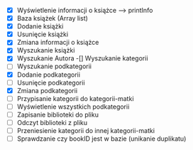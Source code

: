 -[x] Wyświetlenie informacji o książce --> printInfo
-[x] Baza książek (Array list) 
-[x] Dodanie książki
-[x] Usunięcie książki
-[x] Zmiana informacji o książce
-[x] Wyszukanie książki
-[x] Wyszukanie Autora
-[] Wyszukanie kategorii
-[ ] Wyszukanie podkategorii
-[x] Dodanie podkategorii
-[ ] Usunięcie podkategorii
-[x] Zmiana podkategorii
-[ ] Przypisanie kategorii do kategorii-matki
-[ ] Wyświetlenie wszystkich podkategorii
-[ ] Zapisanie biblioteki do pliku  
-[ ] Odczyt biblioteki z pliku
-[ ] Przeniesienie kategorii do innej kategorii-matki
-[ ] Sprawdzanie czy bookID jest w bazie (unikanie duplikatu)